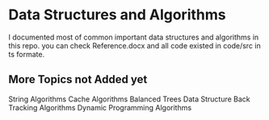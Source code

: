 # Data Structures and Algorithms

I documented most of common important data structures and algorithms in this repo. you can check Reference.docx and all code existed in code/src in ts formate.

## More Topics not Added yet

String Algorithms
Cache Algorithms
Balanced Trees Data Structure
Back Tracking Algorithms
Dynamic Programming Algorithms
